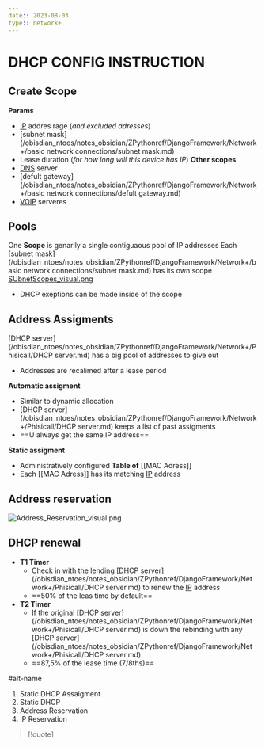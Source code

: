 ```yaml
---
date:: 2023-08-03
type:: network+
---
```

# DHCP CONFIG INSTRUCTION 
## Create Scope 
**Params**
 - [IP](/obisdian_ntoes/notes_obsidian/ZPythonref/DjangoFramework/Network+/Ref_OSI/IP.md) addres rage (*and excluded adresses*)
 - [subnet mask](/obisdian_ntoes/notes_obsidian/ZPythonref/DjangoFramework/Network+/basic network connections/subnet mask.md)
 - Lease duration (*for how long will this device has IP*)
**Other scopes** 
 - [DNS](/obisdian_ntoes/notes_obsidian/ZPythonref/DjangoFramework/Network+/Phisicall/DNS.md) server 
 - [defult gateway](/obisdian_ntoes/notes_obsidian/ZPythonref/DjangoFramework/Network+/basic network connections/defult gateway.md) 
 - [VOIP](/VOIP.md) serveres 
## Pools 
One **Scope** is genarlly a single contiguaous pool of IP addresses 
 Each [subnet mask](/obisdian_ntoes/notes_obsidian/ZPythonref/DjangoFramework/Network+/basic network connections/subnet mask.md)  has its own scope 
  [SUbnetScopes_visual.png](/static/SUbnetScopes_visual.png)
  - DHCP exeptions can be made inside of the scope 

## Address Assigments 

[DHCP server](/obisdian_ntoes/notes_obsidian/ZPythonref/DjangoFramework/Network+/Phisicall/DHCP server.md)  has a big pool of addresses to give out 
 - Addresses are recalimed after a lease period  

**Automatic assigment** 
- Similar to dynamic allocation 
- [DHCP server](/obisdian_ntoes/notes_obsidian/ZPythonref/DjangoFramework/Network+/Phisicall/DHCP server.md)  keeps a list of past assigments 
- ==U always get the same IP address==

**Static assigment**
- Administratively configured 
**Table of** [[MAC Adress]]
- Each [[MAC Adress]]  has its matching [IP](/obisdian_ntoes/notes_obsidian/ZPythonref/DjangoFramework/Network+/Ref_OSI/IP.md) address 
## Address reservation 
![Address_Reservation_visual.png](/static/Address_Reservation_visual.png)
## DHCP renewal 
- **T1 Timer**
	- Check in with the lending [DHCP server](/obisdian_ntoes/notes_obsidian/ZPythonref/DjangoFramework/Network+/Phisicall/DHCP server.md) to renew the [IP](/obisdian_ntoes/notes_obsidian/ZPythonref/DjangoFramework/Network+/Ref_OSI/IP.md) address 
	- ==50% of the leas time by default==
- **T2 Timer** 
	- If the original [DHCP server](/obisdian_ntoes/notes_obsidian/ZPythonref/DjangoFramework/Network+/Phisicall/DHCP server.md) is down the rebinding with any [DHCP server](/obisdian_ntoes/notes_obsidian/ZPythonref/DjangoFramework/Network+/Phisicall/DHCP server.md) 
	- ==87,5% of the lease time (7/8ths)==

#alt-name 
1. Static DHCP Assaigment 
2. Static  DHCP
3. Address Reservation 
4. IP Reservation  

>[!quote]
